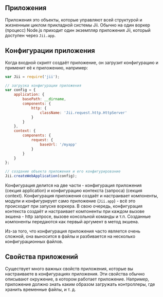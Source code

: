 
## Приложения

Приложения это объекты, которые управляют всей структурой и жизненным циклом прикладной системы Jii.
Обычно на один воркер (процесс) Node.js приходит один экземпляр приложения Jii, который доступен через `Jii.app`.

## Конфигурации приложения <span id="application-configurations"></span>

Когда входной скрипт создаёт приложение, он загрузит конфигурацию и применит её к приложению, например:

```js
var Jii = require('jii');

// загрузка конфигурации приложения
var config = {
	application: {
		basePath: __dirname,
		components: {
			http: {
				className: 'Jii.request.http.HttpServer'
			}
		}
	},
	context: {
        components: {
            request: {
                baseUrl: '/myapp'
            }
        }
	}
};

// создание объекта приложения и его конфигурирование
Jii.createWebApplication(config);
```

Конфигурация делится на две части - конфигурация приложения (секция application) и конфигурацию контекста
(запроса) (секция context). Конфигурация приложения создаёт и настраивает компоненты, модули и конфигурирует само
приложение (`Jii.app`) - всё это происходит при запуске воркера. В свою очередь, конфигурация контекста создаёт и
настраивает компоненты при каждом вызове экшена - http запросе, вызове консольной команды и т.п.
Созданные компоненты передаются как первый аргумент в метод экшена.

Из-за того, что конфигурация приложения часто является очень сложной, она выносится в файлы и разбивается на
несколько конфигурационных файлов.

## Свойства приложений <span id="application-properties"></span>

Существует много важных свойств приложения, которые вы настраиваете в конфигурациях приложения. Эти свойства обычно
описывают окружение, в котором работает приложение. Например, приложение должно знать каким образом загружать
контроллеры, где хранить временные файлы, и т. д.
